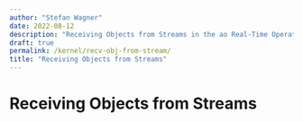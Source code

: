 ```yaml
---
author: "Stefan Wagner"
date: 2022-08-12
description: "Receiving Objects from Streams in the ao Real-Time Operating System (RTOS)."
draft: true
permalink: /kernel/recv-obj-from-stream/
title: "Receiving Objects from Streams"
---
```


# Receiving Objects from Streams
